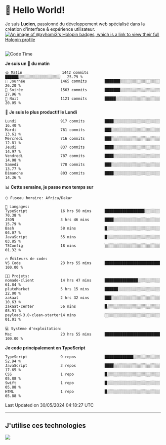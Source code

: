 # 👋 Hello World!

Je suis **Lucien**, passionné du développement web spécialisé dans la création d'interface & expérience utilisateur.
[![An image of @xyhomi3's Holopin badges, which is a link to view their full Holopin profile](https://holopin.me/xyhomi3)](https://holopin.io/@xyhomi3)

##

<!--START_SECTION:waka-->
![Code Time](http://img.shields.io/badge/Code%20Time-1%2C229%20hrs%2031%20mins-blue)

**Je suis un 🐤 du matin** 

```text
🌞 Matin                  1442 commits        ██████░░░░░░░░░░░░░░░░░░░   25.79 % 
🌆 Journée                1465 commits        ███████░░░░░░░░░░░░░░░░░░   26.20 % 
🌃 Soirée                 1563 commits        ███████░░░░░░░░░░░░░░░░░░   27.96 % 
🌙 Nuit                   1121 commits        █████░░░░░░░░░░░░░░░░░░░░   20.05 % 
```
📅 **Je suis le plus productif le Lundi** 

```text
Lundi                    917 commits         ████░░░░░░░░░░░░░░░░░░░░░   16.40 % 
Mardi                    761 commits         ███░░░░░░░░░░░░░░░░░░░░░░   13.61 % 
Mercredi                 716 commits         ███░░░░░░░░░░░░░░░░░░░░░░   12.81 % 
Jeudi                    837 commits         ████░░░░░░░░░░░░░░░░░░░░░   14.97 % 
Vendredi                 787 commits         ████░░░░░░░░░░░░░░░░░░░░░   14.08 % 
Samedi                   770 commits         ███░░░░░░░░░░░░░░░░░░░░░░   13.77 % 
Dimanche                 803 commits         ████░░░░░░░░░░░░░░░░░░░░░   14.36 % 
```


📊 **Cette semaine, je passe mon temps sur** 

```text
🕑︎ Fuseau horaire: Africa/Dakar

💬 Langages: 
TypeScript               16 hrs 50 mins      ██████████████████░░░░░░░   70.38 % 
JSON                     3 hrs 46 mins       ████░░░░░░░░░░░░░░░░░░░░░   15.79 % 
Bash                     58 mins             █░░░░░░░░░░░░░░░░░░░░░░░░   04.07 % 
JavaScript               55 mins             █░░░░░░░░░░░░░░░░░░░░░░░░   03.85 % 
TSConfig                 18 mins             ░░░░░░░░░░░░░░░░░░░░░░░░░   01.32 % 

🔥 Éditeurs de code: 
VS Code                  23 hrs 55 mins      █████████████████████████   100.00 % 

🐱‍💻 Projets: 
nomade-client            14 hrs 47 mins      ███████████████░░░░░░░░░░   61.84 % 
plutoMarket              5 hrs 15 mins       ██████░░░░░░░░░░░░░░░░░░░   22.00 % 
zakaat                   2 hrs 32 mins       ███░░░░░░░░░░░░░░░░░░░░░░   10.63 % 
zakaat-center            56 mins             █░░░░░░░░░░░░░░░░░░░░░░░░   03.91 % 
payload-3.0-clean-starter14 mins             ░░░░░░░░░░░░░░░░░░░░░░░░░   01.01 % 

💻 Système d'exploitation: 
Mac                      23 hrs 55 mins      █████████████████████████   100.00 % 
```

**Je code principalement en TypeScript** 

```text
TypeScript               9 repos             █████████████░░░░░░░░░░░░   52.94 % 
JavaScript               3 repos             ████░░░░░░░░░░░░░░░░░░░░░   17.65 % 
CSS                      1 repo              █░░░░░░░░░░░░░░░░░░░░░░░░   05.88 % 
Swift                    1 repo              █░░░░░░░░░░░░░░░░░░░░░░░░   05.88 % 
HTML                     1 repo              █░░░░░░░░░░░░░░░░░░░░░░░░   05.88 % 
```




 Last Updated on 30/05/2024 04:18:27 UTC
<!--END_SECTION:waka-->
---

## J'utilise ces technologies

<p align="left">
  <a href="https://skillicons.dev">
    <img src="https://skillicons.dev/icons?i=ts,js,md,scss,tailwind,react,docker,express,astro,vite,nextjs,vercel,figma,ableton" />
  </a>
</p>

